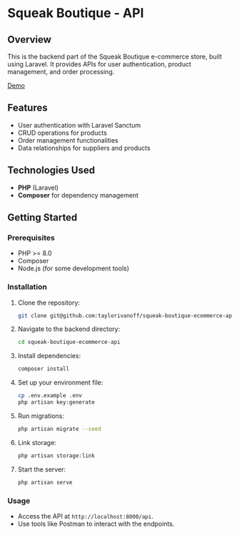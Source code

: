 # Squeak Boutique - API

## Overview

This is the backend part of the Squeak Boutique e-commerce store, built using Laravel. It provides APIs for user authentication, product management, and order processing.

[Demo](https://squeak-boutique.netlify.app/)

## Features

-   User authentication with Laravel Sanctum
-   CRUD operations for products
-   Order management functionalities
-   Data relationships for suppliers and products

## Technologies Used

-   **PHP** (Laravel)
-   **Composer** for dependency management

## Getting Started

### Prerequisites

-   PHP >= 8.0
-   Composer
-   Node.js (for some development tools)

### Installation

1. Clone the repository:

    ```bash
    git clone git@github.com:taylorivanoff/squeak-boutique-ecommerce-api.git
    ```

2. Navigate to the backend directory:

    ```bash
    cd squeak-boutique-ecommerce-api
    ```

3. Install dependencies:

    ```bash
    composer install
    ```

4. Set up your environment file:

    ```bash
    cp .env.example .env
    php artisan key:generate
    ```

5. Run migrations:

    ```bash
    php artisan migrate --seed
    ```

6. Link storage:

    ```bash
    php artisan storage:link
    ```

7. Start the server:
    ```bash
    php artisan serve
    ```

### Usage

-   Access the API at `http://localhost:8000/api`.
-   Use tools like Postman to interact with the endpoints.
